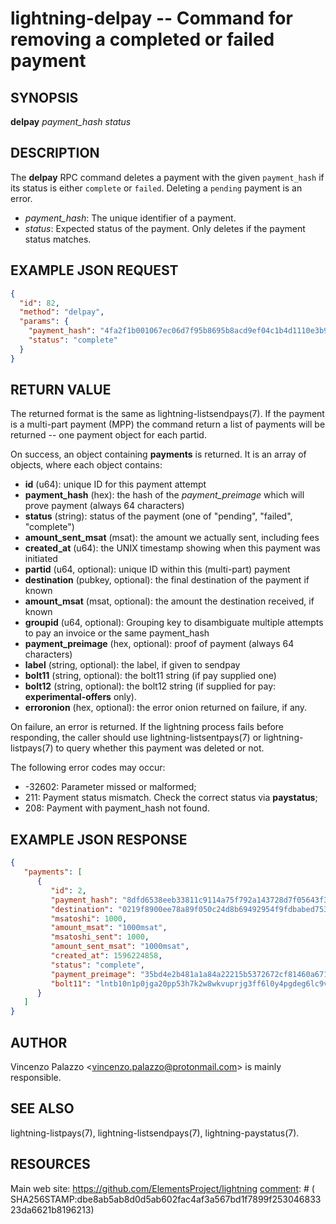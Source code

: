 lightning-delpay -- Command for removing a completed or failed payment
============================================================

SYNOPSIS
--------

**delpay** *payment\_hash* *status*

DESCRIPTION
-----------

The **delpay** RPC command deletes a payment with the given `payment_hash` if its status is either `complete` or `failed`. Deleting a `pending` payment is an error.

- *payment\_hash*: The unique identifier of a payment.
- *status*: Expected status of the payment. 
Only deletes if the payment status matches.

EXAMPLE JSON REQUEST
------------
```json
{
  "id": 82,
  "method": "delpay",
  "params": {
    "payment_hash": "4fa2f1b001067ec06d7f95b8695b8acd9ef04c1b4d1110e3b94e1fa0687bb1e0",
    "status": "complete"
  }
}
```

RETURN VALUE
------------

The returned format is the same as lightning-listsendpays(7).  If the
payment is a multi-part payment (MPP) the command return a list of
payments will be returned -- one payment object for each partid.

[comment]: # (GENERATE-FROM-SCHEMA-START)
On success, an object containing **payments** is returned.  It is an array of objects, where each object contains:

- **id** (u64): unique ID for this payment attempt
- **payment_hash** (hex): the hash of the *payment_preimage* which will prove payment (always 64 characters)
- **status** (string): status of the payment (one of "pending", "failed", "complete")
- **amount_sent_msat** (msat): the amount we actually sent, including fees
- **created_at** (u64): the UNIX timestamp showing when this payment was initiated
- **partid** (u64, optional): unique ID within this (multi-part) payment
- **destination** (pubkey, optional): the final destination of the payment if known
- **amount_msat** (msat, optional): the amount the destination received, if known
- **groupid** (u64, optional): Grouping key to disambiguate multiple attempts to pay an invoice or the same payment_hash
- **payment_preimage** (hex, optional): proof of payment (always 64 characters)
- **label** (string, optional): the label, if given to sendpay
- **bolt11** (string, optional): the bolt11 string (if pay supplied one)
- **bolt12** (string, optional): the bolt12 string (if supplied for pay: **experimental-offers** only).
- **erroronion** (hex, optional): the error onion returned on failure, if any.

[comment]: # (GENERATE-FROM-SCHEMA-END)

On failure, an error is returned. If the lightning process fails before responding, the
caller should use lightning-listsentpays(7) or lightning-listpays(7) to query whether this payment was deleted or not.

The following error codes may occur:

- -32602: Parameter missed or malformed;
- 211: Payment status mismatch. Check the correct status via **paystatus**;
- 208: Payment with payment\_hash not found.

EXAMPLE JSON RESPONSE
-----
```json
{
   "payments": [
      {
         "id": 2,
         "payment_hash": "8dfd6538eeb33811c9114a75f792a143728d7f05643f38c3d574d3097e8910c0",
         "destination": "0219f8900ee78a89f050c24d8b69492954f9fdbabed753710845eb75d3a75a5880",
         "msatoshi": 1000,
         "amount_msat": "1000msat",
         "msatoshi_sent": 1000,
         "amount_sent_msat": "1000msat",
         "created_at": 1596224858,
         "status": "complete",
         "payment_preimage": "35bd4e2b481a1a84a22215b5372672cf81460a671816960ddb206464359e1822",
         "bolt11": "lntb10n1p0jga20pp53h7k2w8wkvuprjg3ff6l0y4pgdeg6lc9vsln3s74wnfsjl5fzrqqdqdw3jhxazldahx2xqyjw5qcqp2sp5wut5jnhr6n7jd5747ky2g5flmw7hgx9yjnqzu60ps2jf6f7tc0us9qy9qsqu2a0k37nckl62005p69xavlkydkvhnypk4dphffy4x09zltwh9437ad7xkl83tefdarzhu5t30ju5s56wlrg97qkx404pq3srfc425cq3ke9af"
      }
   ]
}

```


AUTHOR
------

Vincenzo Palazzo <<vincenzo.palazzo@protonmail.com>> is mainly responsible.

SEE ALSO
--------

lightning-listpays(7), lightning-listsendpays(7), lightning-paystatus(7).

RESOURCES
---------

Main web site: <https://github.com/ElementsProject/lightning>
[comment]: # ( SHA256STAMP:dbe8ab5ab8d0d5ab602fac4af3a567bd1f7899f25304683323da6621b8196213)
